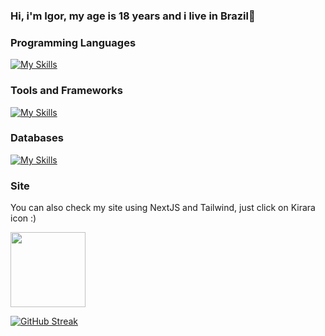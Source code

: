 ### Hi, i'm Igor, my age is 18 years and i live in Brazil👋

### Programming Languages

[![My Skills](https://skillicons.dev/icons?i=js,ts,java,css,html,lua,python,react)](https://skillicons.dev)

### Tools and Frameworks

[![My Skills](https://skillicons.dev/icons?i=tailwind,bootstrap,vscode,visualstudio,idea,nextjs,prisma,planetscale)](https://skillicons.dev)

### Databases

[![My Skills](https://skillicons.dev/icons?i=firebase,mysql,postgres)](https://skillicons.dev)


### Site

You can also check my site using NextJS and Tailwind, just click on Kirara icon :)

<a href="https://ayame.one" target="_blank" rel="noreferrer"><img src="https://static.wikia.nocookie.net/gensin-impact/images/b/be/Icon_Emoji_Paimon%27s_Paintings_24_Kirara_1.png/revision/latest?cb=20230528042229" height="120"/></a>

[![GitHub Streak](https://streak-stats.demolab.com/?user=igortfreitas&theme=buefy-dark)](https://git.io/streak-stats)

###
